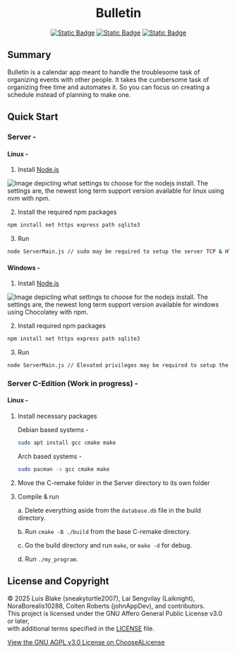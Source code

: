 <h1 align="center">Bulletin</h1>

<p align="center">
    <a href="https%3A%2F%2Fgithub.com%2Fsneakyturtle2007%2FBulletin%2Fblob%2Fmain%2FLICENSE"><img alt="Static Badge" src="https://img.shields.io/badge/License-GNU%20AGPL%20v3.0%20%2B%20CopyRight-blue/"></a>
    <a href="https://nodejs.org/en/download"><img alt="Static Badge" src="https://img.shields.io/badge/Node.js%C2%AE-v22.17.0-green?logo=nodedotjs"></a>
    <a href="https://gcc.gnu.org/"><img alt="Static Badge" src="https://img.shields.io/badge/GCC-c23-%23283593?logo=c"></a>
</p>

## Summary 

Bulletin is a calendar app meant to handle the troublesome task of organizing events with other people. It takes the cumbersome task of organizing free time and automates it. So you can focus on creating a schedule instead of planning to make one.

## Quick Start
### Server -
#### Linux - 
    
1. Install [Node.js](https://nodejs.org/en/download)

![Image depicting what settings to choose for the nodejs install. The settings are, the newest long term support version available for linux using nvm with npm.](https://github.com/user-attachments/assets/b556d5dd-a82d-44bb-8171-fe8404588286)

2. Install the required npm packages

```bash
npm install net https express path sqlite3
```

3. Run

```bash
node ServerMain.js // sudo may be required to setup the server TCP & HTTPS port. 
```

#### Windows -

1. Install [Node.js](https://nodejs.org/en/download)

![Image depicting what settings to choose for the nodejs install. The settings are, the newest long term support version available for windows using Chocolatey with npm.](https://github.com/user-attachments/assets/93823955-df56-4834-94e0-b485a09df550)

2. Install required npm packages

```bash
npm install net https express path sqlite3
```

3. Run

```bash
node ServerMain.js // Elevated privileges may be required to setup the server TCP & HTTPS Port.
```

### Server C-Edition (Work in progress) - 

#### Linux -

1. Install necessary packages
    
    Debian based systems - 
    ```bash
    sudo apt install gcc cmake make
    ```

    Arch based systems - 
    ```bash 
    sudo pacman -s gcc cmake make
    ```
2. Move the C-remake folder in the Server directory to its own folder


3. Compile & run

    a. Delete everything aside from the ```database.db``` file in the build directory.
    
    b. Run ```cmake -B ./build``` from the base C-remake directory.

    c. Go the build directory and run ```make```, or ```make -d``` for debug.
    
    d. Run ```./my_program```.

## License and Copyright

© 2025 Luis Blake (sneakyturtle2007), Lai Sengvilay (Laiknight), NoraBorealis10288, Colten Roberts (johnAppDev), and contributors.  
This project is licensed under the GNU Affero General Public License v3.0 or later,  
with additional terms specified in the [LICENSE](./LICENSE) file.

[View the GNU AGPL v3.0 License on ChooseALicense](https://choosealicense.com/licenses/agpl-3.0/)



